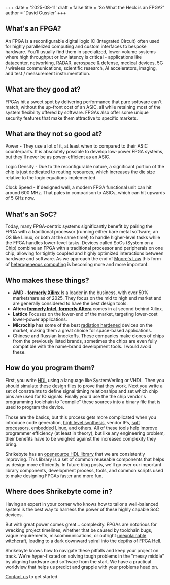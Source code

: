 +++
date = '2025-08-11'
draft = false
title = 'So What the Heck is an FPGA?'
author = 'David Gussler'
+++

## What's an FPGA?

An FPGA is a reconfigurable digital logic IC (Integrated Circuit) often used for highly parallelized computing and custom interfaces to bespoke hardware. You'll usually find them in specialized, lower-volume systems where high throughput or low latency is critical - applications like datacenter, networking, RADAR, aerospace & defense, medical devices, 5G / wireless communications, scientific research, AI accelerators, imaging, and test / measurement instrumentation.

## What are they good at?

FPGAs hit a sweet spot by delivering performance that pure software can't match, without the up-front cost of an ASIC, all while retaining most of the system flexibility offered by software. FPGAs also offer some unique security features that make them attractive to specific markets.

## What are they not so good at?

Power - They use a lot of it, at least when to compared to their ASIC counterparts. It is absolutely possible to develop low-power FPGA systems, but they'll never be as power-efficient as an ASIC.

Logic Density - Due to the reconfigurable nature, a significant portion of the chip is just dedicated to routing resources, which increases the die size relative to the logic equations implemented.

Clock Speed - If designed well, a modern FPGA functional unit can hit around 600 MHz. That pales in comparison to ASICs, which can hit upwards of 5 GHz now.

## What's an SoC?

Today, many FPGA-centric systems significantly benefit by pairing the FPGA with a traditional processor (running either bare metal software, an OS like Linux, or both at the same time!) to handle higher-level tasks while the FPGA handles lower-level tasks. Devices called SoCs (System on a Chip) combine an FPGA with a traditional processor and peripherals on one chip, allowing for tightly coupled and highly optimized interactions between hardware and software. As we approach the end of [Moore's Law](https://en.wikipedia.org/wiki/Moore%27s_law) this form of [heterogeneous computing](https://en.wikipedia.org/wiki/Heterogeneous_computing) is becoming more and more important.

## Who makes these things?

* **AMD - [formerly Xilinx](https://www.reddit.com/r/FPGA/comments/sshjhv/amd_completes_acquisition_of_xilinx/)** Is a leader in the business, with over 50% marketshare as of 2025. They focus on the mid to high end market and are generally considered to have the best design tools.
* **Altera [formerly Intel, formerly Altera](https://www.reddit.com/r/FPGA/comments/1jz6vyn/intel_sells_altera_to_private_equity_firm_for_875b/)** comes in at second behind Xilinx.
* **Lattice** Focuses on the lower-end of the market, targeting lower-cost lower-power applications.
* **Microchip** has some of the best [radiation hardened](https://en.wikipedia.org/wiki/Radiation_hardening) devices on the market, making them a great choice for space-based applications.
* Chinese and Russian knockoffs. These companies make clones of chips from the previously listed brands, sometimes the chips are even fully compatible with the name-brand development tools. I would avoid these.

## How do you program them?

First, you write [HDL](https://en.wikipedia.org/wiki/Hardware_description_language) using a language like SystemVerilog or VHDL. Then you should simulate these design files to prove that they work. Next you write a set of constraints to define signal timing relationships and set which chip pins are used for IO signals. Finally you'd use the the chip vendor's programming toolchain to "compile" these sources into a binary file that is used to program the device.

Those are the basics, but this process gets more complicated when you introduce code generation, [high level synthesis](https://en.wikipedia.org/wiki/High-level_synthesis), vendor IPs, [soft processors](https://en.wikipedia.org/wiki/Soft_microprocessor), [embedded Linux](https://en.wikipedia.org/wiki/Linux_on_embedded_systems), and others. All of these tools help improve programmer efficiency (at least in theory), but like any engineering problem, their benefits have to be weighed against the increased complexity they bring.

Shrikebyte has an [opensource HDL library](https://github.com/shrikebyte/sblib-open) that we are consistently improving. This library is a set of common reuseable components that helps us design more efficiently. In future blog posts, we'll go over our important library components, development process, tools, and common scripts used to make designing FPGAs faster and more fun.

## Where does Shrikebyte come in?

Having an expert in your corner who knows how to tailor a well-balanced system is the best way to harness the power of these highly capable SoC devices.

But with great power comes great... complexity. FPGAs are notorious for wrecking project timelines, whether that be caused by toolchain bugs, vague requirements, miscommunications, or outright [unexplainable witchcraft](https://news.ycombinator.com/item?id=39751509#:~:text=Unconventional%20Uses%20of%20FPGAs%20%7C%20Hacker%20News&text=%3E%20A%20ring%20oscillator%20in%20an,the%20ring%20oscillator%20will%20shift.), leading to a dark downward spiral into the depths of [FPGA Hell](https://zipcpu.com/fpga-hell.html).

Shrikebyte knows how to navigate these pitfalls and keep your project on track. We're hyper-fixated on solving tough problems in the "messy middle" by aligning hardware and software from the start. We have a practical worldview that helps us predict and grapple with your problems head on.

[Contact us](/contact/) to get started.
